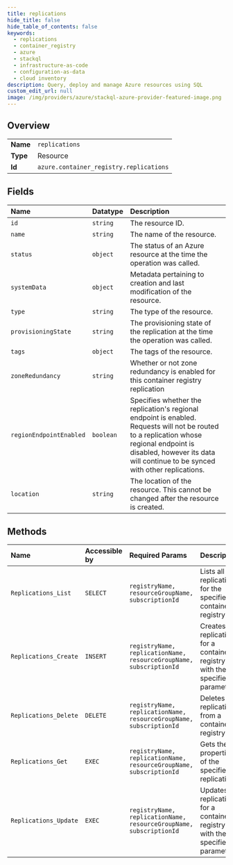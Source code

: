 ```yaml
---
title: replications
hide_title: false
hide_table_of_contents: false
keywords:
  - replications
  - container_registry
  - azure    
  - stackql
  - infrastructure-as-code
  - configuration-as-data
  - cloud inventory
description: Query, deploy and manage Azure resources using SQL
custom_edit_url: null
image: /img/providers/azure/stackql-azure-provider-featured-image.png
---
```

  
    

## Overview
<table><tbody>
<tr><td><b>Name</b></td><td><code>replications</code></td></tr>
<tr><td><b>Type</b></td><td>Resource</td></tr>
<tr><td><b>Id</b></td><td><code>azure.container_registry.replications</code></td></tr>
</tbody></table>

## Fields
| Name | Datatype | Description |
|:-----|:---------|:------------|
| `id` | `string` | The resource ID. |
| `name` | `string` | The name of the resource. |
| `status` | `object` | The status of an Azure resource at the time the operation was called. |
| `systemData` | `object` | Metadata pertaining to creation and last modification of the resource. |
| `type` | `string` | The type of the resource. |
| `provisioningState` | `string` | The provisioning state of the replication at the time the operation was called. |
| `tags` | `object` | The tags of the resource. |
| `zoneRedundancy` | `string` | Whether or not zone redundancy is enabled for this container registry replication |
| `regionEndpointEnabled` | `boolean` | Specifies whether the replication's regional endpoint is enabled. Requests will not be routed to a replication whose regional endpoint is disabled, however its data will continue to be synced with other replications. |
| `location` | `string` | The location of the resource. This cannot be changed after the resource is created. |
## Methods
| Name | Accessible by | Required Params | Description |
|:-----|:--------------|:----------------|:------------|
| `Replications_List` | `SELECT` | `registryName, resourceGroupName, subscriptionId` | Lists all the replications for the specified container registry. |
| `Replications_Create` | `INSERT` | `registryName, replicationName, resourceGroupName, subscriptionId` | Creates a replication for a container registry with the specified parameters. |
| `Replications_Delete` | `DELETE` | `registryName, replicationName, resourceGroupName, subscriptionId` | Deletes a replication from a container registry. |
| `Replications_Get` | `EXEC` | `registryName, replicationName, resourceGroupName, subscriptionId` | Gets the properties of the specified replication. |
| `Replications_Update` | `EXEC` | `registryName, replicationName, resourceGroupName, subscriptionId` | Updates a replication for a container registry with the specified parameters. |
